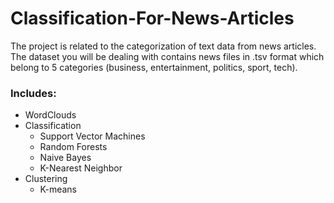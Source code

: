 # Classification-For-News-Articles
The project is related to the categorization of text data from news articles. The dataset you will be dealing with contains news files in .tsv format which belong to 5 categories (business, entertainment, politics, sport, tech).

### Includes:
- WordClouds
- Classification
  - Support Vector Machines
  - Random Forests
  - Naive Bayes
  - K-Nearest Neighbor
- Clustering
  - K-means
